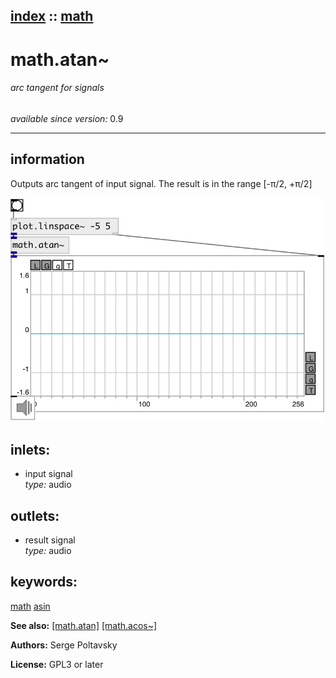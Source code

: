 [index](index.html) :: [math](category_math.html)
---

# math.atan~

###### arc tangent for signals

*available since version:* 0.9

---


## information
Outputs arc tangent of input signal. The result is in the range [-π/2, +π/2]


[![example](../examples/img/math.atan~.jpg)](../examples/pd/math.atan~.pd)









## inlets:

* input signal<br>
_type:_ audio



## outlets:

* result signal<br>
_type:_ audio



## keywords:

[math](keywords/math.html)
[asin](keywords/asin.html)



**See also:**
[\[math.atan\]](math.atan.html)
[\[math.acos~\]](math.acos~.html)




**Authors:** Serge Poltavsky




**License:** GPL3 or later





